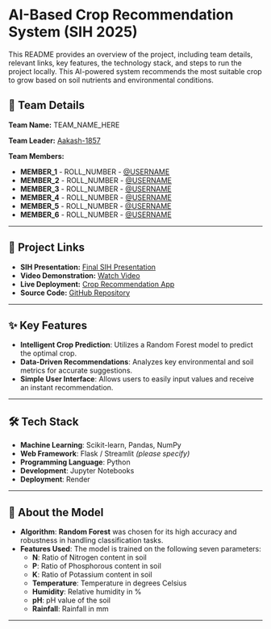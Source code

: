 # AI-Based Crop Recommendation System (SIH 2025)

This README provides an overview of the project, including team details, relevant links, key features, the technology stack, and steps to run the project locally. This AI-powered system recommends the most suitable crop to grow based on soil nutrients and environmental conditions.

## 👥 Team Details

**Team Name:** TEAM_NAME_HERE

**Team Leader:** [Aakash-1857](https://github.com/Aakash-1857)

**Team Members:**

- **MEMBER_1** - ROLL_NUMBER - [@USERNAME](https://github.com/USERNAME)
- **MEMBER_2** - ROLL_NUMBER - [@USERNAME](https://github.com/USERNAME)
- **MEMBER_3** - ROLL_NUMBER - [@USERNAME](https://github.com/USERNAME)
- **MEMBER_4** - ROLL_NUMBER - [@USERNAME](https://github.com/USERNAME)
- **MEMBER_5** - ROLL_NUMBER - [@USERNAME](https://github.com/USERNAME)
- **MEMBER_6** - ROLL_NUMBER - [@USERNAME](https://github.com/USERNAME)

---

## 🔗 Project Links

- **SIH Presentation:** [Final SIH Presentation](https://github.com/Aakash-1857/Crop-Recommendation-System/blob/main/SIH%20PPT.pdf)
- **Video Demonstration:** [Watch Video](https://youtu.be/jgvEz2UukkA?si=9-FUT4vyvWLIFCJq)
- **Live Deployment:** [Crop Recommendation App](https://crop-recommendation-system-icqy.onrender.com/)
- **Source Code:** [GitHub Repository](https://github.com/Aakash-1857/Crop-Recommendation-System)

---

## ✨ Key Features

- **Intelligent Crop Prediction**: Utilizes a Random Forest model to predict the optimal crop.
- **Data-Driven Recommendations**: Analyzes key environmental and soil metrics for accurate suggestions.
- **Simple User Interface**: Allows users to easily input values and receive an instant recommendation.

---

## 🛠️ Tech Stack

- **Machine Learning**: Scikit-learn, Pandas, NumPy
- **Web Framework**: Flask / Streamlit *(please specify)*
- **Programming Language**: Python
- **Development**: Jupyter Notebooks
- **Deployment**: Render

---

## 🔬 About the Model

- **Algorithm**: **Random Forest** was chosen for its high accuracy and robustness in handling classification tasks.
- **Features Used**: The model is trained on the following seven parameters:
    - **N**: Ratio of Nitrogen content in soil
    - **P**: Ratio of Phosphorous content in soil
    - **K**: Ratio of Potassium content in soil
    - **Temperature**: Temperature in degrees Celsius
    - **Humidity**: Relative humidity in %
    - **pH**: pH value of the soil
    - **Rainfall**: Rainfall in mm

---

